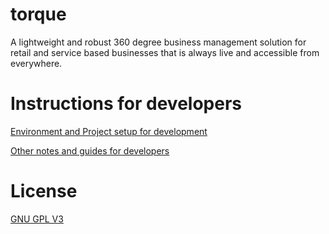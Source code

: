 # torque
A lightweight and robust 360 degree business management solution for retail and service based businesses that is always live and accessible from everywhere.

# Instructions for developers

[Environment and Project setup for development](meta/dev-notes/dev-setup.md)

[Other notes and guides for developers](meta/dev-notes/)

# License

[GNU GPL V3](https://opensource.org/licenses/GPL-3.0)
